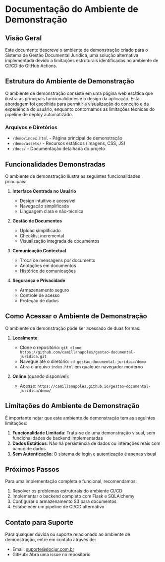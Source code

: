 # Documentação do Ambiente de Demonstração

## Visão Geral
Este documento descreve o ambiente de demonstração criado para o Sistema de Gestão Documental Jurídica, uma solução alternativa implementada devido a limitações estruturais identificadas no ambiente de CI/CD do GitHub Actions.

## Estrutura do Ambiente de Demonstração
O ambiente de demonstração consiste em uma página web estática que ilustra as principais funcionalidades e o design da aplicação. Esta abordagem foi escolhida para permitir a visualização do conceito e da experiência do usuário, enquanto contornamos as limitações técnicas do pipeline de deploy automatizado.

### Arquivos e Diretórios
- `/demo/index.html` - Página principal de demonstração
- `/demo/assets/` - Recursos estáticos (imagens, CSS, JS)
- `/docs/` - Documentação detalhada do projeto

## Funcionalidades Demonstradas
O ambiente de demonstração ilustra as seguintes funcionalidades principais:

1. **Interface Centrada no Usuário**
   - Design intuitivo e acessível
   - Navegação simplificada
   - Linguagem clara e não-técnica

2. **Gestão de Documentos**
   - Upload simplificado
   - Checklist incremental
   - Visualização integrada de documentos

3. **Comunicação Contextual**
   - Troca de mensagens por documento
   - Anotações em documentos
   - Histórico de comunicações

4. **Segurança e Privacidade**
   - Armazenamento seguro
   - Controle de acesso
   - Proteção de dados

## Como Acessar o Ambiente de Demonstração
O ambiente de demonstração pode ser acessado de duas formas:

1. **Localmente**:
   - Clone o repositório: `git clone https://github.com/camillanapoles/gestao-documental-juridica.git`
   - Navegue até o diretório: `cd gestao-documental-juridica/demo`
   - Abra o arquivo `index.html` em qualquer navegador moderno

2. **Online** (quando disponível):
   - Acesse: `https://camillanapoles.github.io/gestao-documental-juridica/demo/`

## Limitações do Ambiente de Demonstração
É importante notar que este ambiente de demonstração tem as seguintes limitações:

1. **Funcionalidade Limitada**: Trata-se de uma demonstração visual, sem funcionalidades de backend implementadas
2. **Dados Estáticos**: Não há persistência de dados ou interações reais com banco de dados
3. **Sem Autenticação**: O sistema de login e autenticação é apenas visual

## Próximos Passos
Para uma implementação completa e funcional, recomendamos:

1. Resolver os problemas estruturais do ambiente CI/CD
2. Implementar o backend completo com Flask e SQLAlchemy
3. Configurar o armazenamento S3 para documentos
4. Estabelecer um pipeline de CI/CD alternativo

## Contato para Suporte
Para qualquer dúvida ou suporte relacionado ao ambiente de demonstração, entre em contato através de:
- Email: suporte@docjur.com.br
- GitHub: Abra uma issue no repositório
